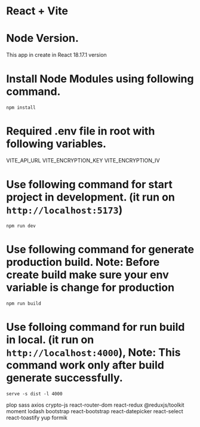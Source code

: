 # React + Vite

# Node Version.

This app in create in React 18.17.1 version

# Install Node Modules using following command.

`npm install`

# Required .env file in root with following variables.

VITE_API_URL
VITE_ENCRYPTION_KEY
VITE_ENCRYPTION_IV

# Use following command for start project in development. (it run on `http://localhost:5173`)

`npm run dev`

# Use following command for generate production build. Note: Before create build make sure your env variable is change for production

`npm run build`

# Use folloing command for run build in local. (it run on `http://localhost:4000`), Note: This command work only after build generate successfully.

`serve -s dist -l 4000`

plop
sass
axios
crypto-js
react-router-dom
react-redux
@reduxjs/toolkit
moment
lodash
bootstrap
react-bootstrap
react-datepicker
react-select
react-toastify
yup
formik
